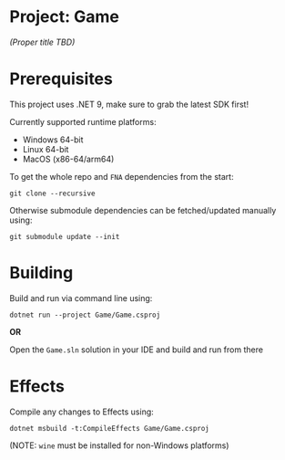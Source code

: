 Project: Game
=============

_(Proper title TBD)_

Prerequisites
=============

This project uses .NET 9, make sure to grab the latest SDK first!

Currently supported runtime platforms:
 - Windows 64-bit
 - Linux 64-bit
 - MacOS (x86-64/arm64)

To get the whole repo and `FNA` dependencies from the start:
```
git clone --recursive
```

Otherwise submodule dependencies can be fetched/updated manually using:
```
git submodule update --init
```

Building
========

Build and run via command line using:
```
dotnet run --project Game/Game.csproj
```

**OR**

Open the `Game.sln` solution in your IDE and build and run from there

Effects
=======

Compile any changes to Effects using:
```
dotnet msbuild -t:CompileEffects Game/Game.csproj
```
(NOTE: `wine` must be installed for non-Windows platforms)

